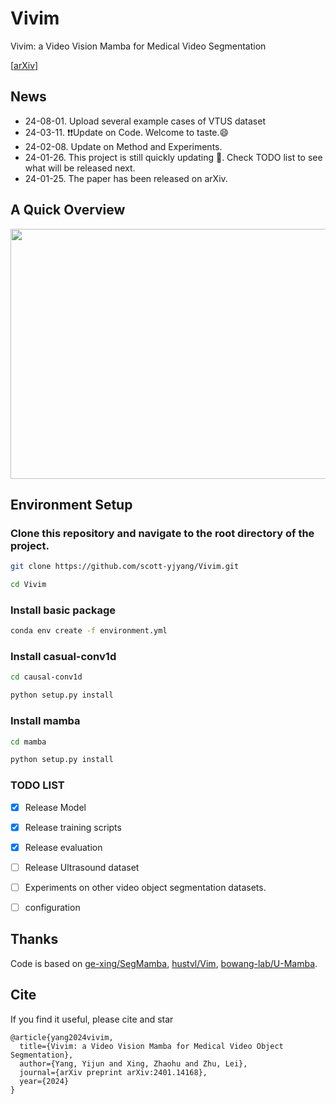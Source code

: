 # Vivim
Vivim: a Video Vision Mamba for Medical Video Segmentation 

[[arXiv](https://arxiv.org/abs/2401.14168)]



## News
- 24-08-01. Upload several example cases of VTUS dataset
- 24-03-11. ❗❗Update on Code. Welcome to taste.😄
- 24-02-08. Update on Method and Experiments.
- 24-01-26. This project is still quickly updating 🌝. Check TODO list to see what will be released next.
- 24-01-25. The paper has been released on arXiv.



## A Quick Overview 

<img width="600" height="400" src="https://github.com/scott-yjyang/Vivim/blob/main/assets/framework1.png">


## Environment Setup
### Clone this repository and navigate to the root directory of the project.

```bash
git clone https://github.com/scott-yjyang/Vivim.git

cd Vivim
```

### Install basic package

```bash
conda env create -f environment.yml
```


### Install casual-conv1d

```bash
cd causal-conv1d

python setup.py install
```

### Install mamba

```bash
cd mamba

python setup.py install
```


### TODO LIST

- [x] Release Model
- [x] Release training scripts
- [x] Release evaluation
- [ ] Release Ultrasound dataset
- [ ] Experiments on other video object segmentation datasets.
- [ ] configuration



## Thanks

Code is based on [ge-xing/SegMamba](https://github.com/ge-xing/SegMamba), [hustvl/Vim](https://github.com/hustvl/Vim), [bowang-lab/U-Mamba](https://github.com/bowang-lab/U-Mamba).

## Cite
If you find it useful, please cite and star
~~~
@article{yang2024vivim,
  title={Vivim: a Video Vision Mamba for Medical Video Object Segmentation},
  author={Yang, Yijun and Xing, Zhaohu and Zhu, Lei},
  journal={arXiv preprint arXiv:2401.14168},
  year={2024}
}
~~~
